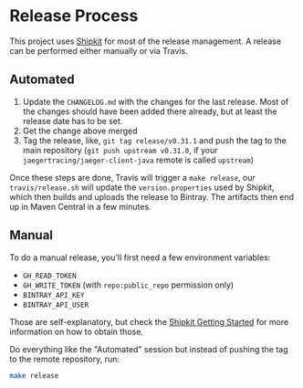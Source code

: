 # Release Process

This project uses [Shipkit](http://shipkit.org) for most of the release management. A release can be performed either manually or via Travis.

## Automated

1. Update the `CHANGELOG.md` with the changes for the last release. Most of the changes should have been added there already, but at least the release date has to be set.
1. Get the change above merged
1. Tag the release, like, `git tag release/v0.31.1` and push the tag to the main repository (`git push upstream v0.31.0`, if your `jaegertracing/jaeger-client-java` remote is called `upstream`)

Once these steps are done, Travis will trigger a `make release`, our `travis/release.sh` will update the `version.properties` used by Shipkit, which then builds and uploads the release to Bintray. The artifacts then end up in Maven Central in a few minutes.

## Manual

To do a manual release, you'll first need a few environment variables:

* `GH_READ_TOKEN`
* `GH_WRITE_TOKEN` (with `repo:public_repo` permission only)
* `BINTRAY_API_KEY`
* `BINTRAY_API_USER`

Those are self-explanatory, but check the [Shipkit Getting Started](https://github.com/mockito/shipkit/blob/master/docs/getting-started.md) for more information on how to obtain those. 

Do everything like the "Automated" session but instead of pushing the tag to the remote repository, run:

```bash
make release
```

